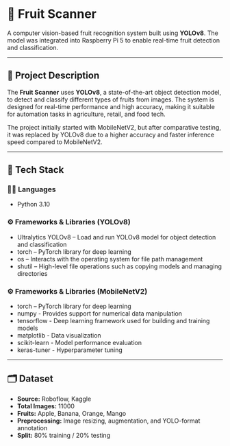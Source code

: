 # 🍎 Fruit Scanner

A computer vision-based fruit recognition system built using **YOLOv8**. The model was integrated into Raspberry Pi 5 to enable real-time fruit detection and classification.

---

## 🧠 Project Description

The **Fruit Scanner** uses **YOLOv8**, a state-of-the-art object detection model, to detect and classify different types of fruits from images. The system is designed for real-time performance and high accuracy, making it suitable for automation tasks in agriculture, retail, and food tech.

The project initially started with MobileNetV2, but after comparative testing, it was replaced by YOLOv8 due to a higher accuracy and faster inference speed compared to MobileNetV2.


---

## 🧰 Tech Stack

### 👨‍💻 Languages
- Python 3.10

### ⚙️ Frameworks & Libraries (YOLOv8)
- Ultralytics YOLOv8 – Load and run YOLOv8 model for object detection and classification
- torch – PyTorch library for deep learning
- os – Interacts with the operating system for file path management
- shutil – High-level file operations such as copying models and managing directories

### ⚙️ Frameworks & Libraries (MobileNetV2)
- torch – PyTorch library for deep learning
- numpy - Provides support for numerical data manipulation
- tensorflow - Deep learning framework used for building and training models
- matplotlib - Data visualization
- scikit-learn - Model performance evaluation
- keras-tuner - Hyperparameter tuning

---

## 🗂️ Dataset

- **Source:** Roboflow, Kaggle
- **Total Images:** 11000
- **Fruits:** Apple, Banana, Orange, Mango
- **Preprocessing:** Image resizing, augmentation, and YOLO-format annotation
- **Split:** 80% training / 20% testing
